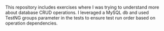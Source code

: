 This repository includes exercises where I was trying to understand more about database CRUD operations.
I leveraged a MySQL db and used TestNG groups parameter in the tests to ensure test run order based on operation dependencies.
